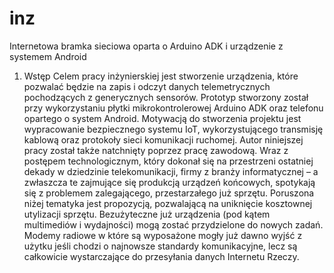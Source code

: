 # inz
Internetowa bramka sieciowa oparta o Arduino ADK i urządzenie z systemem Android
1.	Wstęp
Celem pracy inżynierskiej jest stworzenie urządzenia, które pozwalać będzie na zapis i odczyt danych telemetrycznych pochodzących z generycznych sensorów. Prototyp stworzony został przy wykorzystaniu płytki mikrokontrolerowej Arduino ADK oraz telefonu opartego o system Android. Motywacją do stworzenia projektu jest wypracowanie bezpiecznego systemu IoT, wykorzystującego transmisję kablową oraz protokoły sieci komunikacji ruchomej. Autor niniejszej pracy został także natchnięty poprzez pracę zawodową. Wraz z postępem technologicznym, który dokonał się na przestrzeni ostatniej dekady w dziedzinie telekomunikacji, firmy z branży informatycznej – a zwłaszcza te zajmujące się produkcją urządzeń końcowych, spotykają się z problemem zalegającego, przestarzałego już sprzętu. Poruszona niżej tematyka jest propozycją, pozwalającą na uniknięcie kosztownej utylizacji sprzętu. Bezużyteczne już urządzenia (pod kątem multimediów i wydajności) mogą zostać przydzielone do nowych zadań. Modemy radiowe w które są wyposażone mogły już dawno wyjść z użytku jeśli chodzi o najnowsze standardy komunikacyjne, lecz są całkowicie wystarczające do przesyłania danych Internetu Rzeczy.
